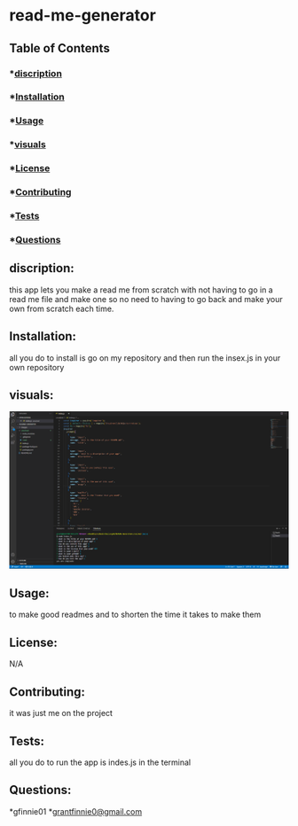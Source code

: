 # read-me-generator
  ## Table of Contents
  ### *[discription](#discription)
  ### *[Installation](#install)
  ### *[Usage](#usage)
  ### *[visuals](#visuals)
  ### *[License](#license)
  ### *[Contributing](#Contributing)
  ### *[Tests](#test)
  ### *[Questions](#questions)

  ## discription:
  this app lets you make a read me from scratch with not having to go in a read me file and make one so no need to having to go back and make your own from scratch each time.
  ## Installation:
  all you do to install is go on my repository and then run the insex.js in your own repository
  ## visuals:
![picture of my index](./images/project123.png)
  ## Usage:
  to make good readmes and to shorten the time it takes to make them
  ## License:
  N/A
  ## Contributing:
  it was just me on the project
  ## Tests:
  all you do to run the app is indes.js in the terminal
  ## Questions:
  *gfinnie01
  *grantfinnie0@gmail.com
